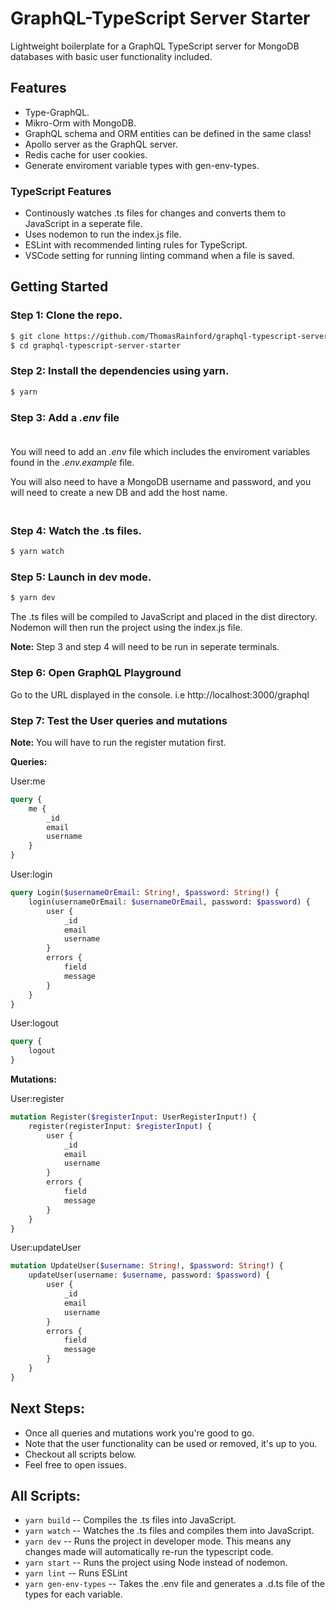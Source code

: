 # GraphQL-TypeScript Server Starter

Lightweight boilerplate for a GraphQL TypeScript server for MongoDB databases with basic user functionality included.

## Features

-  Type-GraphQL.
-  Mikro-Orm with MongoDB.
-  GraphQL schema and ORM entities can be defined in the same class!
-  Apollo server as the GraphQL server.
-  Redis cache for user cookies.
-  Generate enviroment variable types with gen-env-types.

### TypeScript Features

-  Continously watches .ts files for changes and converts them to JavaScript in a seperate file.
-  Uses nodemon to run the index.js file.
-  ESLint with recommended linting rules for TypeScript.
-  VSCode setting for running linting command when a file is saved.

## Getting Started

### Step 1: Clone the repo.

```bash
$ git clone https://github.com/ThomasRainford/graphql-typescript-server-starter.git
$ cd graphql-typescript-server-starter
```

### Step 2: Install the dependencies using yarn.

```bash
$ yarn
```

### Step 3: Add a _.env_ file<br><br>

You will need to add an _.env_ file which includes the enviroment variables found in the _.env.example_ file.

You will also need to have a MongoDB username and password, and you will need to create a new DB and add the host name.

### <br>Step 4: Watch the .ts files.

```bash
$ yarn watch
```

### Step 5: Launch in dev mode.

```bash
$ yarn dev
```

The .ts files will be compiled to JavaScript and placed in the dist directory. Nodemon will then run the project using the index.js file.

**Note:** Step 3 and step 4 will need to be run in seperate terminals.

### Step 6: Open GraphQL Playground

Go to the URL displayed in the console. i.e http://localhost:3000/graphql

### Step 7: Test the User queries and mutations

**Note:** You will have to run the register mutation first.

**Queries:**

User:me

```graphql
query {
	me {
		_id
		email
		username
	}
}
```

User:login

```graphql
query Login($usernameOrEmail: String!, $password: String!) {
	login(usernameOrEmail: $usernameOrEmail, password: $password) {
		user {
			_id
			email
			username
		}
		errors {
			field
			message
		}
	}
}
```

User:logout

```graphql
query {
	logout
}
```

**Mutations:**

User:register

```graphql
mutation Register($registerInput: UserRegisterInput!) {
	register(registerInput: $registerInput) {
		user {
			_id
			email
			username
		}
		errors {
			field
			message
		}
	}
}
```

User:updateUser

```graphql
mutation UpdateUser($username: String!, $password: String!) {
	updateUser(username: $username, password: $password) {
		user {
			_id
			email
			username
		}
		errors {
			field
			message
		}
	}
}
```

## Next Steps:

-  Once all queries and mutations work you're good to go.
-  Note that the user functionality can be used or removed, it's up to you.
-  Checkout all scripts below.
-  Feel free to open issues.

## All Scripts:

-  `yarn build` -- Compiles the .ts files into JavaScript.
-  `yarn watch` -- Watches the .ts files and compiles them into JavaScript.
-  `yarn dev` -- Runs the project in developer mode. This means any changes made will automatically re-run the typescript code.
-  `yarn start` -- Runs the project using Node instead of nodemon.
-  `yarn lint` -- Runs ESLint
-  `yarn gen-env-types` -- Takes the .env file and generates a .d.ts file of the types for each variable.

